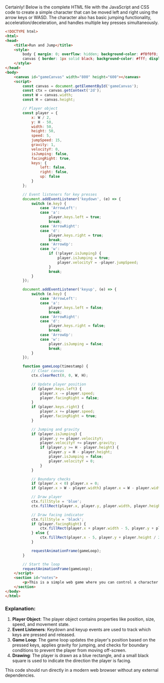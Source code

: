 Certainly! Below is the complete HTML file with the JavaScript and CSS code to create a simple character that can be moved left and right using the arrow keys or WASD. The character also has basic jumping functionality, acceleration/deceleration, and handles multiple key presses simultaneously.

```html
<!DOCTYPE html>
<html>
<head>
    <title>Run and Jump</title>
    <style>
        body { margin: 0; overflow: hidden; background-color: #f0f0f0; }
        canvas { border: 1px solid black; background-color: #fff; display: block; margin: 20px auto; }
    </style>
</head>
<body>
    <canvas id="gameCanvas" width="800" height="600"></canvas>
    <script>
        const canvas = document.getElementById('gameCanvas');
        const ctx = canvas.getContext('2d');
        const W = canvas.width;
        const H = canvas.height;

        // Player object
        const player = {
            x: W / 2,
            y: H - 50,
            width: 50,
            height: 50,
            speed: 5,
            jumpSpeed: 15,
            gravity: 1,
            velocityY: 0,
            isJumping: false,
            facingRight: true,
            keys: {
                left: false,
                right: false,
                up: false
            }
        };

        // Event listeners for key presses
        document.addEventListener('keydown', (e) => {
            switch (e.key) {
                case 'ArrowLeft':
                case 'a':
                    player.keys.left = true;
                    break;
                case 'ArrowRight':
                case 'd':
                    player.keys.right = true;
                    break;
                case 'ArrowUp':
                case 'w':
                    if (!player.isJumping) {
                        player.isJumping = true;
                        player.velocityY = -player.jumpSpeed;
                    }
                    break;
            }
        });

        document.addEventListener('keyup', (e) => {
            switch (e.key) {
                case 'ArrowLeft':
                case 'a':
                    player.keys.left = false;
                    break;
                case 'ArrowRight':
                case 'd':
                    player.keys.right = false;
                    break;
                case 'ArrowUp':
                case 'w':
                    player.isJumping = false;
                    break;
            }
        });

        function gameLoop(timestamp) {
            // Clear canvas
            ctx.clearRect(0, 0, W, H);

            // Update player position
            if (player.keys.left) {
                player.x -= player.speed;
                player.facingRight = false;
            }
            if (player.keys.right) {
                player.x += player.speed;
                player.facingRight = true;
            }

            // Jumping and gravity
            if (player.isJumping) {
                player.y += player.velocityY;
                player.velocityY += player.gravity;
                if (player.y >= H - player.height) {
                    player.y = H - player.height;
                    player.isJumping = false;
                    player.velocityY = 0;
                }
            }

            // Boundary checks
            if (player.x < 0) player.x = 0;
            if (player.x > W - player.width) player.x = W - player.width;

            // Draw player
            ctx.fillStyle = 'blue';
            ctx.fillRect(player.x, player.y, player.width, player.height);

            // Draw facing indicator
            ctx.fillStyle = 'black';
            if (player.facingRight) {
                ctx.fillRect(player.x + player.width - 5, player.y + player.height / 2 - 5, 10, 10);
            } else {
                ctx.fillRect(player.x - 5, player.y + player.height / 2 - 5, 10, 10);
            }

            requestAnimationFrame(gameLoop);
        }

        // Start the loop
        requestAnimationFrame(gameLoop);
    </script>
    <section id="notes">
        <p>This is a simple web game where you can control a character using the arrow keys or WASD. The character can move left and right, jump, and has basic acceleration and deceleration. The character also has a visual indicator to show which direction it is facing.</p>
    </section>
</body>
</html>
```

### Explanation:

1. **Player Object**: The player object contains properties like position, size, speed, and movement state.
2. **Event Listeners**: Keydown and keyup events are used to track which keys are pressed and released.
3. **Game Loop**: The game loop updates the player's position based on the pressed keys, applies gravity for jumping, and checks for boundary conditions to prevent the player from moving off-screen.
4. **Drawing**: The player is drawn as a blue rectangle, and a small black square is used to indicate the direction the player is facing.

This code should run directly in a modern web browser without any external dependencies.
 <!-- 53.18s -->